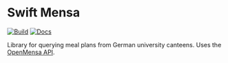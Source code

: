 # Swift Mensa

[![Build](https://github.com/fwcd/swift-mensa/actions/workflows/build.yml/badge.svg)](https://github.com/fwcd/swift-mensa/actions/workflows/build.yml)
[![Docs](https://github.com/fwcd/swift-mensa/actions/workflows/docs.yml/badge.svg)](https://fwcd.github.io/swift-mensa/documentation/mensa)

Library for querying meal plans from German university canteens. Uses the [OpenMensa API](https://docs.openmensa.org/).
